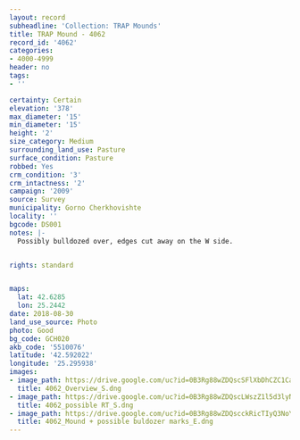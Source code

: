 ```yaml
---
layout: record
subheadline: 'Collection: TRAP Mounds'
title: TRAP Mound - 4062
record_id: '4062'
categories:
- 4000-4999
header: no
tags:
- ''

certainty: Certain
elevation: '378'
max_diameter: '15'
min_diameter: '15'
height: '2'
size_category: Medium
surrounding_land_use: Pasture
surface_condition: Pasture
robbed: Yes
crm_condition: '3'
crm_intactness: '2'
campaign: '2009'
source: Survey
municipality: Gorno Cherkhovishte
locality: ''
bgcode: DS001
notes: |-
  Possibly bulldozed over, edges cut away on the W side.


rights: standard


maps:
  lat: 42.6285
  lon: 25.2442
date: 2018-08-30
land_use_source: Photo
photo: Good
bg_code: GCH020
akb_code: '5510076'
latitude: '42.592022'
longitude: '25.295938'
images:
- image_path: https://drive.google.com/uc?id=0B3Rg88wZDQscSFlXbDhCZC1CaTA
  title: 4062_Overview_S.dng
- image_path: https://drive.google.com/uc?id=0B3Rg88wZDQscLWszZ1l5d3lyN1k
  title: 4062_possible RT_S.dng
- image_path: https://drive.google.com/uc?id=0B3Rg88wZDQscckRicTIyQ3NoY2s
  title: 4062_Mound + possible buldozer marks_E.dng
---
```

